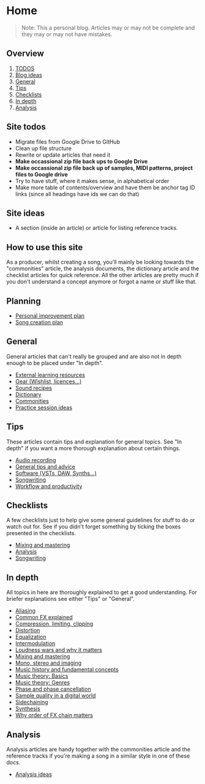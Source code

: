 # Home
> Note: This a personal blog. Articles may or may not be complete and they may or may not have mistakes.

## Overview
1. [TODOS](#todos)
2. [Blog ideas](#blog-ideas)
3. [General](#general)
4. [Tips](#tips)
5. [Checklists](#checklists)
6. [In depth](#in-depth)
7. [Analysis](#analysis)

## Site todos
- Migrate files from Google Drive to GitHub
- Clean up file structure
- Rewrite or update articles that need it
- **Make occassional zip file back ups to Google Drive**
- **Make occassional zip file back up of samples, MIDI patterns, project files to Google drive**
- Try to have stuff, where it makes sense, in alphabetical order
- Make more table of contents/overview and have them be anchor tag ID links (since all headings have ids we can do that)

## Site ideas
- A section (inside an article) or article for listing reference tracks.

## How to use this site
As a producer, whilst creating a song, you'll mainly be looking towards the "commonities" article, the analysis documents, the dictionary article and the checklist articles for quick reference. All the other articles are pretty much if you don't understand a concept anymore or forgot a name or stuff like that.

## Planning
- [Personal improvement plan](personal-improvement-plan.md)
- [Song creation plan](song-creation-plan.md)

## General
General articles that can't really be grouped and are also not in depth enough to be placed under "In depth".
- [External learning resources](external-learning-resources)
- [Gear (Wishlist, licences...)](gear.md)
- [Sound recipes](sound-recipes.md)
- [Dictionary](dictionary.md)
- [Commonities](commonities.md)
- [Practice session ideas](practice-session-ideas.md)

## Tips
These articles contain tips and explanation for general topics. See "In depth" if you want a more thorough explanation about certain things.

- [Audio recording](audio-recording.md)
- [General tips and advice](general-tips-and-advice.md)
- [Software (VSTs, DAW, Synths...)](software.md)
- [Songwriting](songwriting.md)
- [Workflow and productivity](workflow-and-productivity.md)

## Checklists
A few checklists just to help give some general guidelines for stuff to do or watch out for. See if you didn't forget something by ticking the boxes presented in the checklists.
- [Mixing and mastering](mixing-and-mastering-checklist.md)
- [Analysis](analysis-checklist.md)
- [Songwriting](songwriting-checklist.md)

## In depth
All topics in here are thoroughly explained to get a good understanding. For briefer explanations see either "Tips" or "General".

- [Aliasing](/in-depth/aliasing.md)
- [Common FX explained](/in-depth/common-fx-explained.md)
- [Compression, limiting, clipping](/in-depth/compression-limiting-clipping.md)
- [Distortion](/in-depth/distortion.md)
- [Equalization](/in-depth/equalization.md)
- [Intermodulation](/in-depth/intermodulation.md)
- [Loudness wars and why it matters](/in-depth/loudness-wars-and-why-it-matters.md)
- [Mixing and mastering](/in-depth/mixing-and-mastering.md)
- [Mono, stereo and imaging](/in-depth/mono-stereo-and-imaging.md)
- [Music history and fundamental concepts](/in-depth/music-history-and-fundamental-concepts.md)
- [Music theory: Basics](/in-depth/music-theory-basics.md)
- [Music theory: Genres](/in-depth/music-theory-genres.md)
- [Phase and phase cancellation](/in-depth/phase-and-phase-cancellation.md)
- [Sample quality in a digital world](/in-depth/sample-quality-in-a-digital-world.md)
- [Sidechaining](/in-depth/sidechaining.md)
- [Synthesis](/in-depth/synthesis.md)
- [Why order of FX chain matters](/in-depth/why-order-of-fx-chain-matters.md)

## Analysis
Analysis articles are handy together with the commonities article and the reference tracks if you're making a song in a similar style in one of these docs.

- [Analysis ideas](/analysis/analysis-ideas.md)
